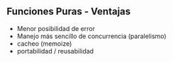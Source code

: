 ## Funciones Puras - Ventajas

- Menor posibilidad de error
- Manejo más sencillo de concurrencia (paralelismo)
- cacheo (memoize)
- portabilidad / reusabilidad
